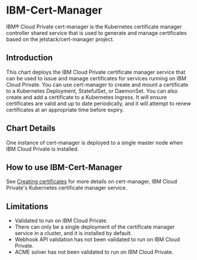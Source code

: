 # IBM-Cert-Manager
IBM® Cloud Private cert-manager is the Kubernetes certificate manager controller shared service that is used to generate and manage certificates based on the jetstack/cert-manager project.

## Introduction
This chart deploys the IBM Cloud Private certificate manager service that can be used to issue and manage certificates for services running on IBM Cloud Private. You can use cert-manager to create and mount a certificate to a Kubernetes Deployment, StatefulSet, or DaemonSet. You can also create and add a certificate to a Kubernetes Ingress. It will ensure certificates are valid and up to date periodically, and it will attempt to renew certificates at an appropriate time before expiry.

## Chart Details
One instance of cert-manager is deployed to a single master node when IBM Cloud Private is installed.

## How to use IBM-Cert-Manager
See [Creating certificates](https://www.ibm.com/support/knowledgecenter/en/SSBS6K_3.1.0/manage_applications/create_cert.html) for more details on cert-manager, IBM Cloud Private's Kubernetes certificate manager service.

## Limitations
* Validated to run on IBM Cloud Private.
* There can only be a single deployment of the certificate manager service in a cluster, and it is installed by default.
* Webhook API validation has not been validated to run on IBM Cloud Private.
* ACME solver has not been validated to run on IBM Cloud Private.
